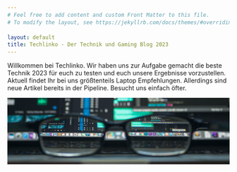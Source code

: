 ```yaml
---
# Feel free to add content and custom Front Matter to this file.
# To modify the layout, see https://jekyllrb.com/docs/themes/#overriding-theme-defaults

layout: default
title: Techlinko - Der Technik und Gaming Blog 2023
---
```


Willkommen bei Techlinko. Wir haben uns zur Aufgabe gemacht die beste Technik 2023 für euch zu testen und euch unsere Ergebnisse vorzustellen. Aktuell findet Ihr bei uns größtenteils Laptop Empfehlungen. Allerdings sind neue Artikel bereits in der Pipeline. Besucht uns einfach öfter. 

<img src="/techlinko.png" alt="der tech blog 2023">
